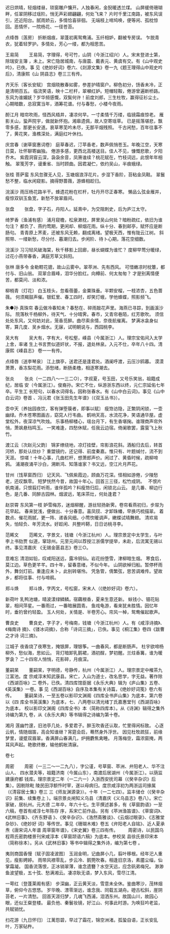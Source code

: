 <!-- { "loadSidebar": true } -->
迟日烘晴，轻烟缕昼，琐窗雕户慵开。人独春闲，金猊暖透兰煤。
山屏缓倚珊瑚畔，任翠阴移过瑶阶。悄无声彩翅翩翩，何处飞来？
片时千里江南路，被东风误引，还近阳台。腻雨娇云，多情恰喜徘徊。
无端枝上啼鸠唤，便等闲、孤枕惊回。恶情怀，一院杨花、一径苍苔。

点绛唇〔莲房〕
折断烟痕，翠蓬初离鸳鸯浦。玉纤相妒，翻被专房误。
乍脱青衣，犹着轻罗护。多情处，芳心一缕，都为相思苦。

王易简
　　王易简，字理得，号可竹，山阴（今浙江绍兴）人。宋末登进士第，除瑞安主簿
，未上。宋亡隐居城南，与唐震、戴表元、黄虞有交。有《山中观史吟》，已佚。事
见《绝妙好词》卷六、《剡源文集》卷一九《题王理得山中观史吟后》，清康熙《山
阴县志》卷三三有传。

齐天乐〔客长安赋〕
宫烟晓散春如雾，参差护晴窗户。柳色初分，饧香未冷，正是清明百五。
临流笑语，映十二栏杆，翠嚬红妒。短帽轻鞍，倦游曾遍断桥路。
东风为谁媚妩？岁华频感慨，双鬓何许！前度刘郎，三生杜牧，赢得征衫尘土。
心期暗数，总寂寞当年，酒筹花谱。付与春愁，小楼今夜雨。

酹江月
暗帘吹雨，怪西风梧井，凄凉何早。一寸柔情千万缕，临镜霜痕惊老。
雁影关山，蛩声院宇，做就新怀抱。湘皋遗佩，故人空寄瑶草。
已是摇落堪悲，飘零多感，那更长安道。衰草寒芜吟未尽，无那平烟残照。
千古闲愁，百年往事不了，黄花笑，渔樵深处，满庭红叶休扫。

庆宫春〔谢草窗惠词卷〕
庭草春迟，汀苹香老，数声佩悄苍玉。年晚江空，天寒日莫，壮怀聊寄幽独。
倦游多感，更西北高楼送目。佳人不见，慷慨悲歌，夕阳乔木。
紫霞洞窅云深，袅袅余音，凤箫谁续？桃花赋在，竹枝词远，此恨年年相触。
翠笺芳字，谩重省、当时顾曲。因君凝伫，依约吴山，半痕蛾绿。

张桂
菩萨蛮
东风忽骤无人见，玉塘烟浪浮花片。步湿下香阶，苔粘金凤鞋。
翠鬟愁不整，临水闲窥影。摘得野蔷薇，游蜂相趁归。

浣溪沙
雨压杨花路半干。蜂遗花粉在栏杆，牡丹开尽正春寒。
懒品么弦金雁并，瘦惊双钏玉鱼宽，新愁不放翠眉间。

张盘
　　张盘，字子石，丹阳人。延熹中，为交阻刺史，后为庐江太守。

绮罗香〔渔浦有感〕
浦月窥檐，松泉漱枕，屏里吴山何处？暗粉疏红，依旧为谁匀注？
都负了、燕约莺期，更闲却、柳烟花雨。纵十分、春到邮亭，赋怀应是断肠句。
青青原上荠麦，还被东风无赖，翻成离绪。望极天西，惟有陇云江树。
斜照带、一缕新愁，尽分付、暮潮归去。步闲阶、待卜心期，落花空细数。

浣溪沙
习习轻风破海棠，秋千移影上回廊，昼长蝴蝶为谁忙？
度柳早莺分暖绿，过花小燕带春香，满庭芳草又斜阳。

张林
唐多令
金勒鞚花骢，故山云雾中。翠苹洲、先有西风。
可惜嫩凉时枕簟，都付与、旧山翁。
双翠合眉峰，泪华分脸红。向樽前、何太匆匆？
才是别离情便苦，都莫问、淡和浓。

柳梢青〔灯花〕
白玉枝头，忽看蓓蕾，金粟珠垂。半颗安榴，一枝浓杏，五色蔷薇。
何须羯鼓声催。银釭里、春工四时，却笑灯蛾，学他蜂蝶，照影频飞。

朱●孙
真珠帘
春云做冷春知未？春愁在、碎雨敲花声里。海燕已寻踪，到画溪沙际。
院落秋千杨柳外，待天气、十分晴霁。春市，又青帘巷陌，红芳歌吹。
须信处处东风，又何妨对此，笼香觅醉。曲尽索余情，奈夜航催离。
梦满冰衾身似寄，算几度、吴乡烟水。无寐，试明朝说与，西园桃李。

吴大有
　　吴大有，字有大，号松壑，嵊县（今属浙江）人。理宗宝佑间入太学上舍，率诸
生上书言贾似道奸状，不报，退处林泉。入元不仕，卒年八十四。清康熙《嵊县志》
卷一一有传。

点绛唇〔送李琴泉〕
江上旗亭，送君还是逢君处。酒阑呼渡，云压沙鸥暮。
漠漠萧萧，香冻梨花雨。添愁绪，断肠柔橹，相逐寒潮去。

张炎
　　张炎（一二四八～一三二○），字叔夏，号玉田，又号乐笑翁，祖籍成纪，居临
安（今属浙江）。俊裔孙。宋亡不仕，纵游浙东西以终，元仁宗延佑七年卒。平生工
长短句，以春水词得名，因称张春水。有《山中白云词》。事见《山中白云词》卷首
、冯沅君《张玉田先生年谱》（《双玉丛书》）。

壶中天〔养拙园夜饮，客有弹箜篌者，即事以赋〕
瘦筇访隐，正繁阴闲锁，一壶幽绿。乔木苍寒图画古，窈窕人行韦曲。
鹤响天高，水流花净，笑语通华屋。虚堂松外，夜深凉气吹烛。
乐事杨柳楼心，瑶台月下，有生香堪掬。谁理商声帘外悄，萧飒悬珰鸣玉。
一笑难逢，四愁休赋，任我云边宿。倚阑歌罢，露萤飞上秋竹。

渡江云〔次赵元父韵〕
锦芗缭绕地，凉灯挂壁，帘影浪花斜。酒船归去后，转首河桥，那处认纹纱？
重盟镜约，还记得、前度秦嘉。惟只有、叶题缄付，流不到天涯。
惊嗟！十年心事，几曲栏杆，想萧郎声价。闲过了、黄昏时候，疏柳啼鸦。
浦潮夜涌平沙白，溯断鸿、知落谁家？书又远，空江片月芦花。

甘州〔饯草窗西归〕
记天风、飞佩紫霞边，顾曲万花深。怪相如游倦，少陵愁老，还叹飘零。
短梦恍然今昔，故国十年心。回首三三径，松竹成阴。　
不恨片帆南浦，只恨翦灯听雨，谁伴孤吟？料瘦筇归后，闲锁北山云。
是几番、柳边行色，是几番、同醉古园林。烟波远，笔床茶灶，何处逢君？

赵崇霄
东风第一枝
妒雪梅苏，迷烟柳醒，游丝轻扬新霁。卷帘看燕初归，步屉为花早起。
春来犹浅，便做出、十分春意。喜凤钗、才卸珠幡，早换巧梳描翠。
着数点、催花雨腻，更一阵、递香风细。小莺忺暖调声，嫩蝶试晴舞翅。
清欢易失，怕轻负、年芳流水。好趁闲、共整吟鞯，日日访桃寻李。

范晞文
　　范晞文，字景文，钱塘（今浙江杭州）人。理宗景定中太学生，与叶李上书劾贾
似道，窜琼州。元至元间以荐授江浙儒学提举，未赴，后流寓无锡以终。事见清嘉庆
《无锡金匮县志》卷三○。

意难忘
清泪如铅，叹咸阳送远，露冷铜仙。岩花纷堕雪，津柳暗生烟。
寒食后，莫江边。草色更芊芊。四十年，留春意绪，不似今年。
山阴欲棹归船。暂停杯雨外，舞剑灯前。重逢应未卜，此别转堪怜。
凭急管，倩繁弦，思苦调难传。望故乡，都将往事、付与啼鹃。

郑斗焕
　　郑斗焕，字丙文，号松窗，宋末人（《绝妙好词》卷六）。

新荷叶
乳鸭池塘，晴波漾绿鳞鳞。宿藕根香，夏来生意还新。
蚨钱小、钿花贴翠，相间萍星。一番雨过，一番暗展圆青。
鱼戏龟游，看来犹未胜情。因忆年时，垂钓曾约轻盈。
玉人何处，关情是、半卷芳心。帘风一棹，鸳鸯催起歌声。

曹良史
　　曹良史，字子才，号梅南，钱塘（今浙江杭州）人。有《咸淳诗摘》、《梅南诗
摘》、《镂冰词摘》，合称「诗词三摘」，已佚。事见《桐江集》卷四《跋曹之才诗
词三摘》。

江城子
夜香烧了夜寒生，掩银屏，理银筝。一曲春风，都是断肠声。
杜宇欲啼杨柳外，愁似海，思如云。
背灯暗卸乳鹅裙，酒初酲，梦初醒。兰炷香篝，谁为暖罗衾？
二十四帘人悄悄，花影碎，月痕深。

董嗣杲
　　董嗣杲，字明德，号静传，杭州（今属浙江）人。理宗景定中榷茶九江富池。度
宗咸淳末知武康县。宋亡，入山为道士，改名思学，字无益。著作除《西湖百咏》二
卷外，已佚。清四库馆臣据《永乐大典》辑为《庐山集》五卷、《英溪集》一卷。事
见《西湖百咏》自序及本集有关诗篇，《绝妙好词笺》卷六有传。
　　董嗣杲诗，一至五卷以影印文渊阁《四库全书庐山集》为底本，第六卷以《四
库全书英溪集》为底本，七、八两卷以清光绪丁氏嘉惠堂刊《西湖百咏》为底本，
校以影印文渊阁《四库全书》本（简称四库本）。从《诗渊》辑得之集外诗编为第九
卷，从《永乐大典》等书辑得之诗编为第十卷。

湘月
莲幽竹邃，旧池亭几处，多爱君子。醉玉吹香还认取，忙里得闲标致。
心逐云帆，情随烟笛，高会知谁继？宵筵会启，蓦然身外浮世。
因见杜牧疏狂，前缘梦里，谩蹙双眉翠。香满屏山春满几，炉拥麝焦禽睡。
月落梅空，霜浓窗掩，两耳风声起。艳歌终散，输他鹤帐清寐。

卷七

周密
　　周密（一三二～一二九八），字公谨，号草窗、苹洲、弁阳老人、华不注山人、
四水潜夫等，祖籍济南（今属山东），南渡后居湖州（今属浙江）。以荫监建康府都
钱库。理宗景定二年（一二六一）入浙西安抚司幕（《癸辛杂识》后集）。因剔除毗
陵民田浮额忤时宰，遂以母病归。度宗咸淳初为两浙运司掾属（《清容居士集》卷三
三《师友渊源录》）。十年（一二七四）。监丰储仓（《癸辛杂识》前集、续集卷上
）。端宗景炎闸知义乌县（清嘉庆《义乌县志》卷八）。宋亡家破，居杭州。元大德
二年卒，年六十七。生平撰述甚多，有《草窗韵语》一至六稿，卷首有咸淳七年陈存
序，系宋亡前作品，另有《苹洲渔笛谱》、《草窗词》、《武林旧事》、《齐东野语
》、《癸辛杂识》、《浩然斋雅谈》、《云烟过眼录》、《志雅堂杂钞》、《绝妙好
词》等传世。事见《珊瑚木难》卷五《弁阳老人自铭》、近人夏承焘《唐宋词人年谱
周草窗年谱》，《宋史翼》卷三四有传。
　　周密诗，以民国乌程蒋氏密韵楼景刊宋咸淳本《草窗颉语六稿》为底本。参校吴
县徐氏景印宋本（简称徐本）。另从《武林旧事》等书中辑得之集外诗，编为第七卷
。

夷则商国香慢〔赋子固凌波图〕
玉润金明，记曲屏小几，翦叶移根。经年汜人重见，瘦影娉婷。
雨带风襟零乱，步云冷、鹅筦吹春。相逢旧京洛，素靥尘缁，仙掌霜凝。
国香流落恨，正冰销翠薄，谁念遗簪？水空天远，应念矾弟梅兄。
渺渺鱼波望极，五十弦、愁满湘云。凄凉耿无语，梦入东风，雪尽江清。

一萼红〔登蓬莱阁有感〕
步深幽，正云黄天淡，雪意未全休。鉴曲寒沙，茂林烟草，俯仰今古悠悠。
岁华晚、漂零渐远，谁念我、同载五湖舟。磴古松斜，崖阴苔老，一片清愁。
回首天涯归梦，几魂飞西浦，泪洒东州。故国山川，故园心眼，还似王粲登楼。
最负他、秦鬟妆镜，好江山、何事此时游。为唤狂吟老监，共赋销忧。

扫花游〔九日怀归〕
江蓠怨碧，早过了霜花，锦空洲渚。孤蛩自语，正长安乱叶，万家砧杵。
